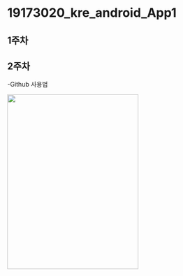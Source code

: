 # 19173020_kre_android_App1

## 1주차

## 2주차
  -Github 사용법
  
<img width="300" height="400" src="./png/흰둥이.jpeg"></img>
